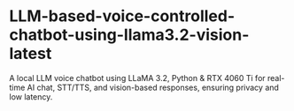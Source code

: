 # LLM-based-voice-controlled-chatbot-using-llama3.2-vision-latest
A local LLM voice chatbot using LLaMA 3.2, Python &amp; RTX 4060 Ti for real-time AI chat, STT/TTS, and vision-based responses, ensuring privacy and low latency.
